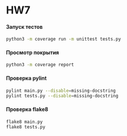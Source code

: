 # HW7

#### Запуск тестов
```bash
python3 -m coverage run -m unittest tests.py
```

#### Просмотр покрытия
```bash
python3 -m coverage report
```

#### Проверка pylint
```bash
pylint main.py --disable=missing-docstring
pylint tests.py --disable=missing-docstring
```

#### Проверка flake8
```bash
flake8 main.py
flake8 tests.py
```